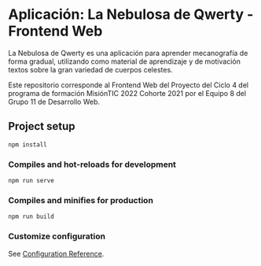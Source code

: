 # Aplicación: La Nebulosa de Qwerty - Frontend Web
La Nebulosa de Qwerty es una aplicación para aprender mecanografía de forma gradual, utilizando como material de aprendizaje y de motivación textos sobre la gran variedad de cuerpos celestes.

Este repositorio corresponde al Frontend Web del Proyecto del Ciclo 4 del programa de formación MisiónTIC 2022 Cohorte 2021 por el Equipo 8 del Grupo 11 de Desarrollo Web.

## Project setup
```
npm install
```

### Compiles and hot-reloads for development
```
npm run serve
```

### Compiles and minifies for production
```
npm run build
```

### Customize configuration
See [Configuration Reference](https://cli.vuejs.org/config/).
